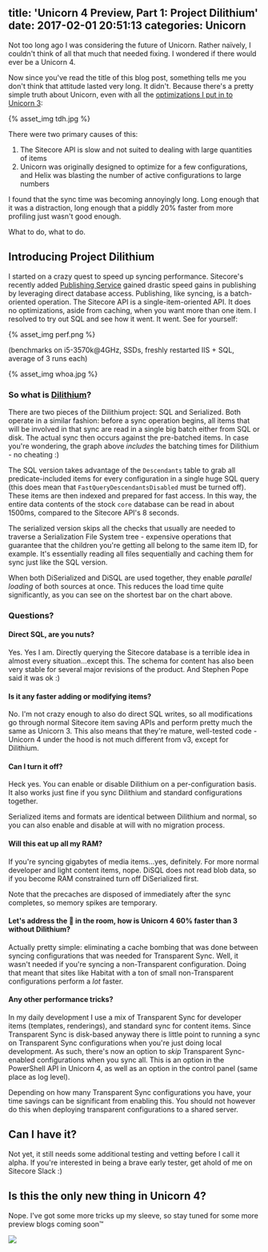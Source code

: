 title: 'Unicorn 4 Preview, Part 1: Project Dilithium'
date: 2017-02-01 20:51:13
categories: Unicorn
---

Not too long ago I was considering the future of Unicorn. Rather naïvely, I couldn't think of all that much that needed fixing. I wondered if there would ever be a Unicorn 4. 

Now since you've read the title of this blog post, something tells me you don't think that attitude lasted very long. It didn't. Because there's a pretty simple truth about Unicorn, even with all the [optimizations I put in to Unicorn 3](http://kamsar.net/index.php/2015/09/Unicorn-3-What-s-new/#Performance-50-more-of-it):

{% asset_img tdh.jpg %}

There were two primary causes of this:

1. The Sitecore API is slow and not suited to dealing with large quantities of items
2. Unicorn was originally designed to optimize for a few configurations, and Helix was blasting the number of active configurations to large numbers

I found that the sync time was becoming annoyingly long. Long enough that it was a distraction, long enough that a piddly 20% faster from more profiling just wasn't good enough.

What to do, what to do.

## Introducing Project Dilithium

I started on a crazy quest to speed up syncing performance. Sitecore's recently added [Publishing Service](https://stephenpope.github.io/publishing) gained drastic speed gains in publishing by leveraging direct database access. Publishing, like syncing, is a batch-oriented operation. The Sitecore API is a single-item-oriented API. It does no optimizations, aside from caching, when you want more than one item. I resolved to try out SQL and see how it went. It went. See for yourself:

{% asset_img perf.png %}

(benchmarks on i5-3570k@4GHz, SSDs, freshly restarted IIS + SQL, average of 3 runs each)

{% asset_img whoa.jpg %}

### So what is [Dilithium](http://bit.ly/2kjLK50)?

There are two pieces of the Dilithium project: SQL and Serialized. Both operate in a similar fashion: before a sync operation begins, all items that will be involved in that sync are read in a single big batch either from SQL or disk. The actual sync then occurs against the pre-batched items. In case you're wondering, the graph above _includes_ the batching times for Dilithium - no cheating :)

The SQL version takes advantage of the `Descendants` table to grab all predicate-included items for every configuration in a single huge SQL query (this does mean that `FastQueryDescendantsDisabled` must be turned off). These items are then indexed and prepared for fast access. In this way, the entire data contents of the stock `core` database can be read in about 1500ms, compared to the Sitecore API's 8 seconds.

The serialized version skips all the checks that usually are needed to traverse a Serialization File System tree - expensive operations that guarantee that the children you're getting all belong to the same item ID, for example. It's essentially reading all files sequentially and caching them for sync just like the SQL version.

When both DiSerialized and DiSQL are used together, they enable _parallel loading_ of both sources at once. This reduces the load time quite significantly, as you can see on the shortest bar on the chart above.

### Questions?

#### Direct SQL, are you nuts?

Yes. Yes I am. Directly querying the Sitecore database is a terrible idea in almost every situation...except this. The schema for content has also been very stable for several major revisions of the product. And Stephen Pope said it was ok :)

#### Is it any faster adding or modifying items?

No. I'm not crazy enough to also do direct SQL writes, so all modifications go through normal Sitecore item saving APIs and perform pretty much the same as Unicorn 3. This also means that they're mature, well-tested code - Unicorn 4 under the hood is not much different from v3, except for Dilithium.

#### Can I turn it off?

Heck yes. You can enable or disable Dilithium on a per-configuration basis. It also works just fine if you sync Dilithium and standard configurations together.

Serialized items and formats are identical between Dilithium and normal, so you can also enable and disable at will with no migration process.

#### Will this eat up all my RAM?

If you're syncing gigabytes of media items...yes, definitely. For more normal developer and light content items, nope. DiSQL does not read blob data, so if you become RAM constrained turn off DiSerialized first.

Note that the precaches are disposed of immediately after the sync completes, so memory spikes are temporary.

#### Let's address the 🐘 in the room, how is Unicorn 4 60% faster than 3 without Dilithium?

Actually pretty simple: eliminating a cache bombing that was done between syncing configurations that was needed for Transparent Sync. Well, it wasn't needed if you're syncing a non-Transparent configuration. Doing that meant that sites like Habitat with a ton of small non-Transparent configurations perform a _lot_ faster.

#### Any other performance tricks?

In my daily development I use a mix of Transparent Sync for developer items (templates, renderings), and standard sync for content items. Since Transparent Sync is disk-based anyway there is little point to running a sync on Transparent Sync configurations when you're just doing local development. As such, there's now an option to _skip_ Transparent Sync-enabled configurations when you sync all. This is an option in the PowerShell API in Unicorn 4, as well as an option in the control panel (same place as log level).

Depending on how many Transparent Sync configurations you have, your time savings can be significant from enabling this. You should not however do this when deploying transparent configurations to a shared server.

## Can I have it?

Not yet, it still needs some additional testing and vetting before I call it alpha. If you're interested in being a brave early tester, get ahold of me on Sitecore Slack :)

## Is this the only new thing in Unicorn 4?

Nope. I've got some more tricks up my sleeve, so stay tuned for some more preview blogs coming soon&trade;

![](http://i.giphy.com/26uf80oUzpxWmuTOo.gif)